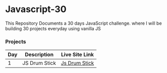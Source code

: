 # Javascript-30
This Repository Documents a 30 days  JavaScript challenge. where I will be building 30 projects  everyday using vanilla  JS

### Projects

| Day | Description | Live Site Link |
| --- | ----------- | ---- |
| 1   |  JS Drum Stick| [Js Drum Stick](http://fevenseyfu.me/Javascript-30/01-Javascript-drum-kit/) |

